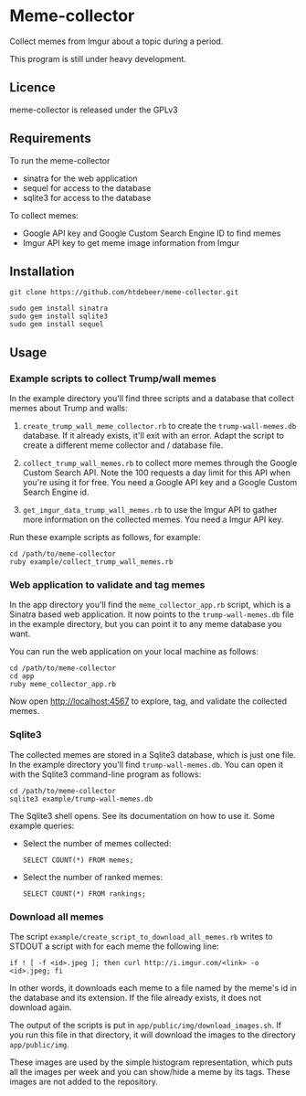 # Meme-collector

Collect memes from Imgur about a topic during a period.

This program is still under heavy development.

## Licence

meme-collector is released under the GPLv3

## Requirements

To run the meme-collector

- sinatra for the web application
- sequel for access to the database
- sqlite3 for access to the database

To collect memes:

- Google API key and Google Custom Search Engine ID to find memes
- Imgur API key to get meme image information from Imgur

## Installation

    git clone https://github.com/htdebeer/meme-collector.git

    sudo gem install sinatra
    sudo gem install sqlite3
    sudo gem install sequel

## Usage

### Example scripts to collect Trump/wall memes

In the example directory you'll find three scripts and a database that collect
memes about Trump and walls:

1. `create_trump_wall_meme_collector.rb` to create the `trump-wall-memes.db`
   database. If it already exists, it'll exit with an error. Adapt the script
   to create a different meme collector and / database file.

2. `collect_trump_wall_memes.rb` to collect more memes through the Google Custom
   Search API. Note the 100 requests a day limit for this API when you're
   using it for free. You need a Google API key and a Google Custom Search
   Engine id. 

3. `get_imgur_data_trump_wall_memes.rb` to use the Imgur API to gather more
   information on the collected memes. You need a Imgur API key.

Run these example scripts as follows, for example:   
    
    cd /path/to/meme-collector
    ruby example/collect_trump_wall_memes.rb

### Web application to validate and tag memes

In the app directory you'll find the `meme_collector_app.rb` script, which is a
Sinatra based web application. It now points to the `trump-wall-memes.db` file
in the example directory, but you can point it to any meme database you want.

You can run the web application on your local machine as follows:

    cd /path/to/meme-collector
    cd app
    ruby meme_collector_app.rb

Now open [http://localhost:4567](http://localhost:4567) to explore, tag, and
validate the collected memes.

### Sqlite3

The collected memes are stored in a Sqlite3 database, which is just one file.
In the example directory you'll find `trump-wall-memes.db`. You can open it with
the Sqlite3 command-line program as follows:

    cd /path/to/meme-collector
    sqlite3 example/trump-wall-memes.db

The Sqlite3 shell opens. See its documentation on how to use it. Some example
queries:

- Select the number of memes collected:

      SELECT COUNT(*) FROM memes;

- Select the number of ranked memes:

      SELECT COUNT(*) FROM rankings;

### Download all memes

The script `example/create_script_to_download_all_memes.rb` writes to STDOUT a
script with for each meme the following line:

    if ! [ -f <id>.jpeg ]; then curl http://i.imgur.com/<link> -o <id>.jpeg; fi

In other words, it downloads each meme to a file named by the meme's id in the
database and its extension. If the file already exists, it does not download
again. 

The output of the scripts is put in `app/public/img/download_images.sh`. If
you run this file in that directory, it will download the images to the
directory `app/public/img`.

These images are used by the simple histogram representation, which puts all
the images per week and you can show/hide a meme by its tags. These images are
not added to the repository.
